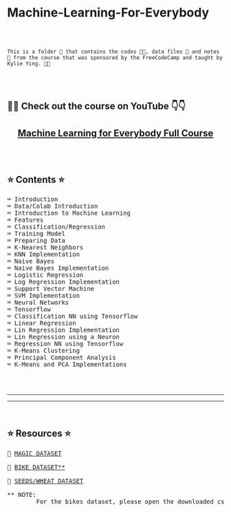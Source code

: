 # Machine-Learning-For-Everybody

<br>
<br>

    This is a folder 📂 that contains the codes 🧑‍💻, data files 🔢 and notes 📝 from the course that was sponsored by the FreeCodeCamp and taught by Kylie Ying. 👩‍🏫
    
<br>
<br>
    
    




## 📌📌 Check out the course on YouTube 👇👇

<h2 align="center"> 
    <b> 
        <a 
        href="https://youtu.be/i_LwzRVP7bg?feature=shared" target="_blank">
            Machine Learning for Everybody Full Course
            </a> 
    </b> 
</h2>


<br>
<br>


## ⭐️ Contents ⭐️

<pre>
⌨️ Introduction
⌨️ Data/Colab Introduction
⌨️ Introduction to Machine Learning
⌨️ Features
⌨️ Classification/Regression
⌨️ Training Model
⌨️ Preparing Data
⌨️ K-Nearest Neighbors
⌨️ KNN Implementation
⌨️ Naive Bayes
⌨️ Naive Bayes Implementation
⌨️ Logistic Regression
⌨️ Log Regression Implementation
⌨️ Support Vector Machine
⌨️ SVM Implementation
⌨️ Neural Networks
⌨️ Tensorflow
⌨️ Classification NN using Tensorflow
⌨️ Linear Regression
⌨️ Lin Regression Implementation
⌨️ Lin Regression using a Neuron
⌨️ Regression NN using Tensorflow
⌨️ K-Means Clustering
⌨️ Principal Component Analysis
⌨️ K-Means and PCA Implementations
</pre>






<br>
<br>


------------------------
------------------------

<br>


## ⭐️ Resources ⭐️

<pre>
🔗 <a href="https://archive.ics.uci.edu/dataset/159/magic+gamma+telescope">MAGIC DATASET</a> 

🔗 <a href="https://archive.ics.uci.edu/dataset/560/seoul+bike+sharing+demand">BIKE DATASET**</a> 

🔗 <a href="https://archive.ics.uci.edu/dataset/236/seeds">SEEDS/WHEAT DATASET</a> 

** NOTE: 
        For the bikes dataset, please open the downloaded csv file and remove special characters.
</pre>
